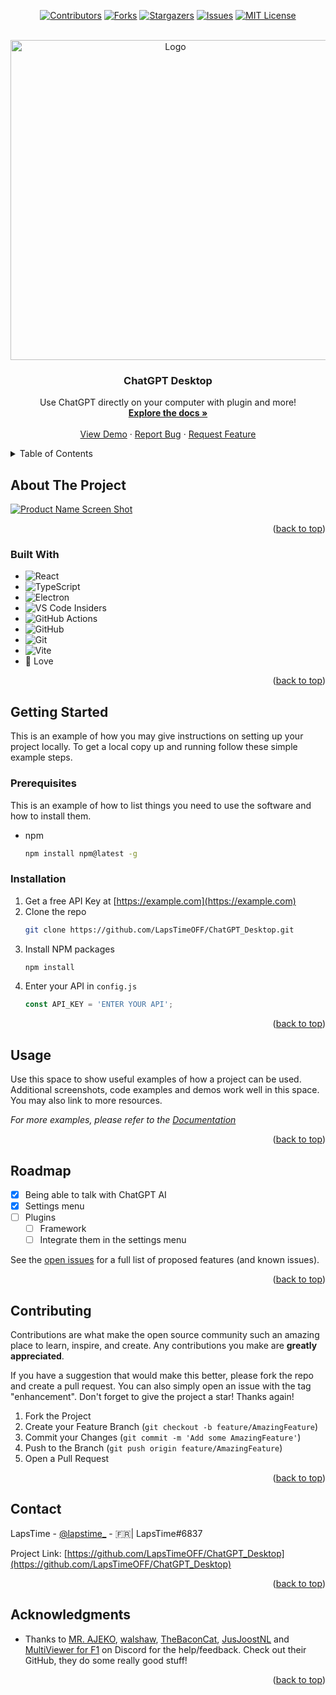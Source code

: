<!-- Improved compatibility of back to top link: See: https://github.com/othneildrew/Best-README-Template/pull/73 -->
<a name="readme-top"></a>
<!--
*** Thanks for checking out the Best-README-Template. If you have a suggestion
*** that would make this better, please fork the repo and create a pull request
*** or simply open an issue with the tag "enhancement".
*** Don't forget to give the project a star!
*** Thanks again! Now go create something AMAZING! :D
-->



<!-- PROJECT SHIELDS -->
<!--
*** I'm using markdown "reference style" links for readability.
*** Reference links are enclosed in brackets [ ] instead of parentheses ( ).
*** See the bottom of this document for the declaration of the reference variables
*** for contributors-url, forks-url, etc. This is an optional, concise syntax you may use.
*** https://www.markdownguide.org/basic-syntax/#reference-style-links
-->
<center>

[![Contributors][contributors-shield]][contributors-url] [![Forks][forks-shield]][forks-url] [![Stargazers][stars-shield]][stars-url] [![Issues][issues-shield]][issues-url] [![MIT License][license-shield]][license-url]

</center>


<!-- PROJECT LOGO -->
<br />
<div align="center">
  <a href="https://github.com/LapsTimeOFF/ChatGPT_Desktop">
    <img src="http://lapstimevpn.chickenkiller.com:3001/RIMA4/LUmiZEPe15.png/raw" alt="Logo" width="512" height="512">
  </a>

<h3 align="center">ChatGPT Desktop</h3>

  <p align="center">
    Use ChatGPT directly on your computer with plugin and more!
    <br />
    <a href="https://github.com/LapsTimeOFF/ChatGPT_Desktop"><strong>Explore the docs »</strong></a>
    <br />
    <br />
    <a href="https://github.com/LapsTimeOFF/ChatGPT_Desktop">View Demo</a>
    ·
    <a href="https://github.com/LapsTimeOFF/ChatGPT_Desktop/issues">Report Bug</a>
    ·
    <a href="https://github.com/LapsTimeOFF/ChatGPT_Desktop/issues">Request Feature</a>
  </p>
</div>



<!-- TABLE OF CONTENTS -->
<details>
  <summary>Table of Contents</summary>
  <ol>
    <li>
      <a href="#about-the-project">About The Project</a>
      <ul>
        <li><a href="#built-with">Built With</a></li>
      </ul>
    </li>
    <li>
      <a href="#getting-started">Getting Started</a>
      <ul>
        <li><a href="#prerequisites">Prerequisites</a></li>
        <li><a href="#installation">Installation</a></li>
      </ul>
    </li>
    <li><a href="#usage">Usage</a></li>
    <li><a href="#roadmap">Roadmap</a></li>
    <li><a href="#contributing">Contributing</a></li>
    <li><a href="#contact">Contact</a></li>
    <li><a href="#acknowledgments">Acknowledgments</a></li>
  </ol>
</details>



<!-- ABOUT THE PROJECT -->
## About The Project

[![Product Name Screen Shot][product-screenshot]](https://example.com)

<p align="right">(<a href="#readme-top">back to top</a>)</p>



### Built With

* ![React][React.js]
* ![TypeScript][TypeScript]
* ![Electron][Electron]
* ![VS Code Insiders](https://img.shields.io/badge/VS%20Code%20Insiders-35b393.svg?style=for-the-badge&logo=visual-studio-code&logoColor=white)
* ![GitHub Actions](https://img.shields.io/badge/github%20actions-%232671E5.svg?style=for-the-badge&logo=githubactions&logoColor=white)
* ![GitHub](https://img.shields.io/badge/github-%23121011.svg?style=for-the-badge&logo=github&logoColor=white)
* ![Git](https://img.shields.io/badge/git-%23F05033.svg?style=for-the-badge&logo=git&logoColor=white)
* ![Vite](https://img.shields.io/badge/vite-%23646CFF.svg?style=for-the-badge&logo=vite&logoColor=white)
* 💚 Love

<p align="right">(<a href="#readme-top">back to top</a>)</p>



<!-- GETTING STARTED -->
## Getting Started

This is an example of how you may give instructions on setting up your project locally.
To get a local copy up and running follow these simple example steps.

### Prerequisites

This is an example of how to list things you need to use the software and how to install them.
* npm
  ```sh
  npm install npm@latest -g
  ```

### Installation

1. Get a free API Key at [https://example.com](https://example.com)
2. Clone the repo
   ```sh
   git clone https://github.com/LapsTimeOFF/ChatGPT_Desktop.git
   ```
3. Install NPM packages
   ```sh
   npm install
   ```
4. Enter your API in `config.js`
   ```js
   const API_KEY = 'ENTER YOUR API';
   ```

<p align="right">(<a href="#readme-top">back to top</a>)</p>



<!-- USAGE EXAMPLES -->
## Usage

Use this space to show useful examples of how a project can be used. Additional screenshots, code examples and demos work well in this space. You may also link to more resources.

_For more examples, please refer to the [Documentation](https://example.com)_

<p align="right">(<a href="#readme-top">back to top</a>)</p>



<!-- ROADMAP -->
## Roadmap

* [x] Being able to talk with ChatGPT AI
* [x] Settings menu
* [ ] Plugins
  * [ ] Framework
  * [ ] Integrate them in the settings menu

See the [open issues](https://github.com/LapsTimeOFF/ChatGPT_Desktop/issues) for a full list of proposed features (and known issues).

<p align="right">(<a href="#readme-top">back to top</a>)</p>



<!-- CONTRIBUTING -->
## Contributing

Contributions are what make the open source community such an amazing place to learn, inspire, and create. Any contributions you make are **greatly appreciated**.

If you have a suggestion that would make this better, please fork the repo and create a pull request. You can also simply open an issue with the tag "enhancement".
Don't forget to give the project a star! Thanks again!

1. Fork the Project
2. Create your Feature Branch (`git checkout -b feature/AmazingFeature`)
3. Commit your Changes (`git commit -m 'Add some AmazingFeature'`)
4. Push to the Branch (`git push origin feature/AmazingFeature`)
5. Open a Pull Request

<p align="right">(<a href="#readme-top">back to top</a>)</p>



<!-- CONTACT -->
## Contact

LapsTime - [@lapstime_](https://twitter.com/lapstime_) - 🇫🇷| LapsTime#6837

Project Link: [https://github.com/LapsTimeOFF/ChatGPT_Desktop](https://github.com/LapsTimeOFF/ChatGPT_Desktop)

<p align="right">(<a href="#readme-top">back to top</a>)</p>



<!-- ACKNOWLEDGMENTS -->
## Acknowledgments

* Thanks to [MR. AJEKO](https://github.com/MRAJEKO), [walshaw](https://github.com/JJWatMyself), [TheBaconCat](https://github.com/TheBaconCat), [JusJoostNL](https://github.com/JustJoostNL) and [MultiViewer for F1](https://github.com/f1multiviewer) on Discord for the help/feedback. Check out their GitHub, they do some really good stuff!

<p align="right">(<a href="#readme-top">back to top</a>)</p>



<!-- MARKDOWN LINKS & IMAGES -->
<!-- https://www.markdownguide.org/basic-syntax/#reference-style-links -->
[contributors-shield]: https://img.shields.io/github/contributors/LapsTimeOFF/ChatGPT_Desktop.svg?style=for-the-badge
[contributors-url]: https://github.com/LapsTimeOFF/ChatGPT_Desktop/graphs/contributors
[forks-shield]: https://img.shields.io/github/forks/LapsTimeOFF/ChatGPT_Desktop.svg?style=for-the-badge
[forks-url]: https://github.com/LapsTimeOFF/ChatGPT_Desktop/network/members
[stars-shield]: https://img.shields.io/github/stars/LapsTimeOFF/ChatGPT_Desktop.svg?style=for-the-badge
[stars-url]: https://github.com/LapsTimeOFF/ChatGPT_Desktop/stargazers
[issues-shield]: https://img.shields.io/github/issues/LapsTimeOFF/ChatGPT_Desktop.svg?style=for-the-badge
[issues-url]: https://github.com/LapsTimeOFF/ChatGPT_Desktop/issues
[license-shield]: https://img.shields.io/github/license/LapsTimeOFF/ChatGPT_Desktop.svg?style=for-the-badge
[license-url]: https://github.com/LapsTimeOFF/ChatGPT_Desktop/blob/master/LICENSE.txt
[linkedin-shield]: https://img.shields.io/badge/-LinkedIn-black.svg?style=for-the-badge&logo=linkedin&colorB=555
[linkedin-url]: https://linkedin.com/in/linkedin_username
[product-screenshot]: http://lapstimevpn.chickenkiller.com:3001/RIMA4/pebafoYu38.png/raw
[React.js]: https://img.shields.io/badge/React-20232A?style=for-the-badge&logo=react&logoColor=61DAFB
[TypeScript]: https://img.shields.io/badge/typescript-%23007ACC.svg?style=for-the-badge&logo=typescript&logoColor=white
[Electron]: https://img.shields.io/badge/Electron-191970?style=for-the-badge&logo=Electron&logoColor=white
[Svelte.dev]: https://img.shields.io/badge/Svelte-4A4A55?style=for-the-badge&logo=svelte&logoColor=FF3E00
[Laravel.com]: https://img.shields.io/badge/Laravel-FF2D20?style=for-the-badge&logo=laravel&logoColor=white
[Bootstrap.com]: https://img.shields.io/badge/Bootstrap-563D7C?style=for-the-badge&logo=bootstrap&logoColor=white
[JQuery.com]: https://img.shields.io/badge/jQuery-0769AD?style=for-the-badge&logo=jquery&logoColor=white
[JQuery-url]: https://jquery.com 